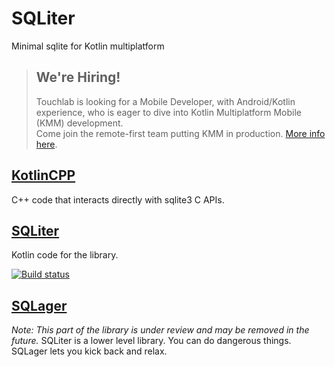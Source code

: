# SQLiter

Minimal sqlite for Kotlin multiplatform

> ## **We're Hiring!**
>
> Touchlab is looking for a Mobile Developer, with Android/Kotlin experience, who is eager to dive into Kotlin Multiplatform Mobile (KMM) development.  
> Come join the remote-first team putting KMM in production. [More info here](https://go.touchlab.co/careers-gh).

## [KotlinCPP](KotlinCpp)

C++ code that interacts directly with sqlite3 C APIs.

## [SQLiter](SQLiter)

Kotlin code for the library.

[![Build status](https://build.appcenter.ms/v0.1/apps/bcadf5aa-f568-43fe-8c85-3dbd47e4f680/branches/master/badge)](https://appcenter.ms)

## [SQLager](SQLager)

*Note: This part of the library is under review and may be removed in the future.*
SQLiter is a lower level library. You can do dangerous things. SQLager lets you kick back and relax.
